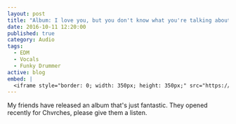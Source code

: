 ```yaml
---
layout: post
title: "Album: I love you, but you don't know what you're talking about by MRCH"
date: 2016-10-11 12:20:00
published: true
category: Audio
tags:
  - EDM
  - Vocals
  - Funky Drummer
active: blog
embed: |
  <iframe style="border: 0; width: 350px; height: 350px;" src="https://bandcamp.com/EmbeddedPlayer/album=228720388/size=large/bgcol=ffffff/linkcol=de270f/minimal=true/transparent=true/" seamless><a href="http://mrchmusic.bandcamp.com/album/i-love-you-but-you-dont-know-what-youre-talking-about">I Love You, but You Don&#39;t Know What You&#39;re Talking About by MRCH</a></iframe>
---
```


My friends have released an album that's just fantastic. They opened recently for Chvrches, please give them a listen.
